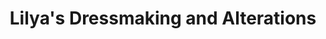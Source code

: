 ---
title: "Lilya's Dressmaking and Alterations"
url: /hamilton/lilyas-dressmaking-and-alterations/
shop: Schneiderei
---